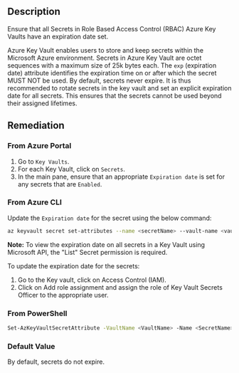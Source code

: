 ## Description

Ensure that all Secrets in Role Based Access Control (RBAC) Azure Key Vaults have an expiration date set.

Azure Key Vault enables users to store and keep secrets within the Microsoft Azure environment. Secrets in Azure Key Vault are octet sequences with a maximum size of 25k bytes each. The `exp` (expiration date) attribute identifies the expiration time on or after which the secret MUST NOT be used. By default, secrets never expire. It is thus recommended to rotate secrets in the key vault and set an explicit expiration date for all secrets. This ensures that the secrets cannot be used beyond their assigned lifetimes.

## Remediation

### From Azure Portal

1. Go to `Key Vaults`.
2. For each Key Vault, click on `Secrets`.
3. In the main pane, ensure that an appropriate `Expiration date` is set for any secrets that are `Enabled`.

### From Azure CLI

Update the `Expiration date` for the secret using the below command:

```bash
az keyvault secret set-attributes --name <secretName> --vault-name <vaultName> --expires Y-m-d'T'H:M:S'Z'
```

**Note:**
To view the expiration date on all secrets in a Key Vault using Microsoft API, the "List" Secret permission is required.

To update the expiration date for the secrets:
1. Go to the Key vault, click on Access Control (IAM).
2. Click on Add role assignment and assign the role of Key Vault Secrets Officer to the appropriate user.

### From PowerShell

```bash
Set-AzKeyVaultSecretAttribute -VaultName <VaultName> -Name <SecretName> -Expires <DateTime>
```

### Default Value

By default, secrets do not expire.

